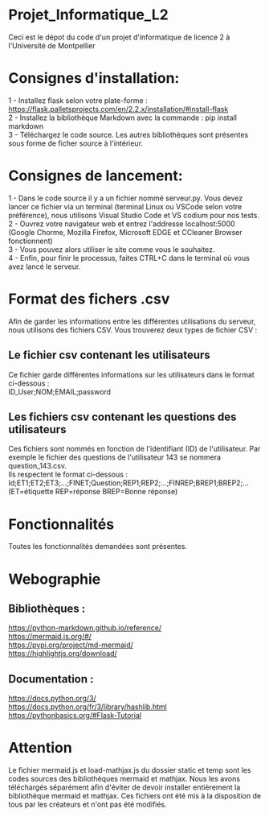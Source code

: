 # Projet_Informatique_L2

Ceci est le dépot du code d'un projet d'informatique de licence 2 à l'Université de Montpellier

# Consignes d'installation:

1 - Installez flask selon votre plate-forme : https://flask.palletsprojects.com/en/2.2.x/installation/#install-flask <br/>
2 - Installez la bibliothèque Markdown avec la commande : pip install markdown <br/>
3 - Téléchargez le code source. Les autres bibliothèques sont présentes sous forme de ficher source à l'intérieur. <br/>

# Consignes de lancement:

1 - Dans le code source il y a un fichier nommé serveur.py. Vous devez lancer ce fichier via un terminal (terminal Linux ou VSCode selon votre préférence), nous utilisons Visual Studio Code et VS codium pour nos tests. <br/>
2 - Ouvrez votre navigateur web et entrez l'addresse localhost:5000 (Google Chorme, Mozilla Firefox, Microsoft EDGE et CCleaner Browser fonctionnent) <br/>
3 - Vous pouvez alors utiliser le site comme vous le souhaitez. <br/>
4 - Enfin, pour finir le processus, faites CTRL+C dans le terminal où vous avez lancé le serveur. <br/>

# Format des fichers .csv

Afin de garder les informations entre les différentes utilisations du serveur, nous utilisons des fichiers CSV. Vous trouverez deux types de fichier CSV :

## Le fichier csv contenant les utilisateurs

Ce fichier garde différentes informations sur les utilisateurs dans le format ci-dessous : <br/>
ID_User;NOM;EMAIL;password

## Les fichiers csv contenant les questions des utilisateurs

Ces fichiers sont nommés en fonction de l'identifiant (ID) de l'utilisateur. Par exemple le fichier des questions de l'utilisateur 143 se nommera question_143.csv.<br/>
Ils respectent le format ci-dessous :<br/>
Id;ET1;ET2;ET3;...;FINET;Question;REP1;REP2;...;FINREP;BREP1;BREP2;...    (ET=étiquette REP=réponse BREP=Bonne réponse)<br/>

# Fonctionnalités

Toutes les fonctionnalités demandées sont présentes.

# Webographie

## Bibliothèques :
https://python-markdown.github.io/reference/<br/>
https://mermaid.js.org/#/<br/>
https://pypi.org/project/md-mermaid/<br/>
https://highlightjs.org/download/<br/>

## Documentation :
https://docs.python.org/3/<br/>
https://docs.python.org/fr/3/library/hashlib.html<br/>
https://pythonbasics.org/#Flask-Tutorial<br/>

# Attention
Le fichier mermaid.js et load-mathjax.js du dossier static et temp sont les codes sources des bibliothèques mermaid et mathjax. Nous les avons téléchargés séparément 
afin d'éviter de devoir installer entièrement la bibliothèque mermaid et mathjax. Ces fichiers ont été mis à la disposition de tous par les créateurs et n'ont pas été modifiés.
